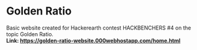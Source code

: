 # Golden Ratio
Basic website created for Hackerearth contest HACKBENCHERS #4 on the topic Golden Ratio.<br><b>
Link: https://golden-ratio-website.000webhostapp.com/home.html
